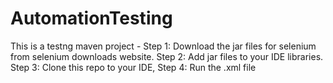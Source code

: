 # AutomationTesting
This is a testng maven project - 
Step 1: Download the jar files for selenium from selenium downloads website. 
Step 2: Add jar files to your IDE libraries. 
Step 3: Clone this repo to your IDE, Step 4: Run the .xml file

